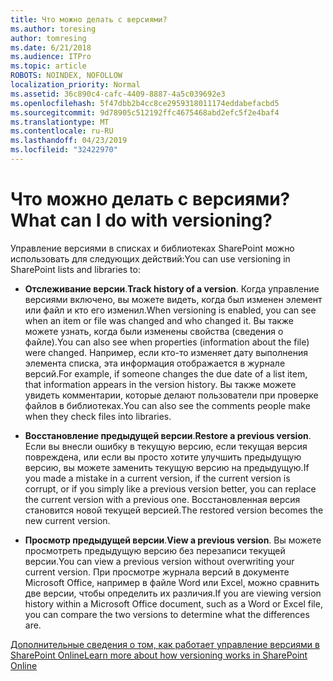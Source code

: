```yaml
---
title: Что можно делать с версиями?
ms.author: toresing
author: tomresing
ms.date: 6/21/2018
ms.audience: ITPro
ms.topic: article
ROBOTS: NOINDEX, NOFOLLOW
localization_priority: Normal
ms.assetid: 36c890c4-cafc-4409-8887-4a5c039692e3
ms.openlocfilehash: 5f47dbb2b4cc8ce2959318011174eddabefacbd5
ms.sourcegitcommit: 9d78905c512192ffc4675468abd2efc5f2e4baf4
ms.translationtype: MT
ms.contentlocale: ru-RU
ms.lasthandoff: 04/23/2019
ms.locfileid: "32422970"
---
```

# <a name="what-can-i-do-with-versioning"></a><span data-ttu-id="70529-102">Что можно делать с версиями?</span><span class="sxs-lookup"><span data-stu-id="70529-102">What can I do with versioning?</span></span>

<span data-ttu-id="70529-103">Управление версиями в списках и библиотеках SharePoint можно использовать для следующих действий:</span><span class="sxs-lookup"><span data-stu-id="70529-103">You can use versioning in SharePoint lists and libraries to:</span></span>
  
- <span data-ttu-id="70529-104">**Отслеживание версии**.</span><span class="sxs-lookup"><span data-stu-id="70529-104">**Track history of a version**.</span></span> <span data-ttu-id="70529-105">Когда управление версиями включено, вы можете видеть, когда был изменен элемент или файл и кто его изменил.</span><span class="sxs-lookup"><span data-stu-id="70529-105">When versioning is enabled, you can see when an item or file was changed and who changed it.</span></span> <span data-ttu-id="70529-106">Вы также можете узнать, когда были изменены свойства (сведения о файле).</span><span class="sxs-lookup"><span data-stu-id="70529-106">You can also see when properties (information about the file) were changed.</span></span> <span data-ttu-id="70529-107">Например, если кто-то изменяет дату выполнения элемента списка, эта информация отображается в журнале версий.</span><span class="sxs-lookup"><span data-stu-id="70529-107">For example, if someone changes the due date of a list item, that information appears in the version history.</span></span> <span data-ttu-id="70529-108">Вы также можете увидеть комментарии, которые делают пользователи при проверке файлов в библиотеках.</span><span class="sxs-lookup"><span data-stu-id="70529-108">You can also see the comments people make when they check files into libraries.</span></span> 
    
- <span data-ttu-id="70529-109">**Восстановление предыдущей версии**.</span><span class="sxs-lookup"><span data-stu-id="70529-109">**Restore a previous version**.</span></span> <span data-ttu-id="70529-110">Если вы внесли ошибку в текущую версию, если текущая версия повреждена, или если вы просто хотите улучшить предыдущую версию, вы можете заменить текущую версию на предыдущую.</span><span class="sxs-lookup"><span data-stu-id="70529-110">If you made a mistake in a current version, if the current version is corrupt, or if you simply like a previous version better, you can replace the current version with a previous one.</span></span> <span data-ttu-id="70529-111">Восстановленная версия становится новой текущей версией.</span><span class="sxs-lookup"><span data-stu-id="70529-111">The restored version becomes the new current version.</span></span> 
    
- <span data-ttu-id="70529-112">**Просмотр предыдущей версии**.</span><span class="sxs-lookup"><span data-stu-id="70529-112">**View a previous version**.</span></span> <span data-ttu-id="70529-113">Вы можете просмотреть предыдущую версию без перезаписи текущей версии.</span><span class="sxs-lookup"><span data-stu-id="70529-113">You can view a previous version without overwriting your current version.</span></span> <span data-ttu-id="70529-114">При просмотре журнала версий в документе Microsoft Office, например в файле Word или Excel, можно сравнить две версии, чтобы определить их различия.</span><span class="sxs-lookup"><span data-stu-id="70529-114">If you are viewing version history within a Microsoft Office document, such as a Word or Excel file, you can compare the two versions to determine what the differences are.</span></span> 
    
[<span data-ttu-id="70529-115">Дополнительные сведения о том, как работает управление версиями в SharePoint Online</span><span class="sxs-lookup"><span data-stu-id="70529-115">Learn more about how versioning works in SharePoint Online</span></span>](https://go.microsoft.com/fwlink/?linkid=875710)
  

